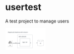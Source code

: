 # usertest

A test project to manage users

<img src="https://github.com/JavierVargasD/usertest/blob/dev/Blank%20diagram.png" width="128"/>
